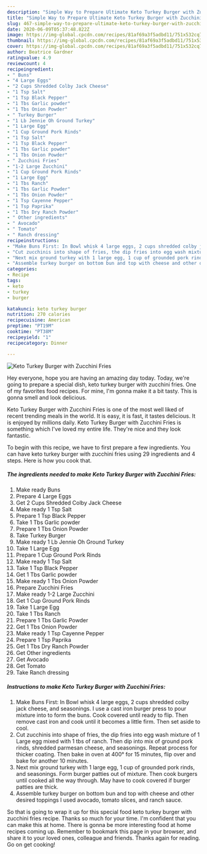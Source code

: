```yaml
---
description: "Simple Way to Prepare Ultimate Keto Turkey Burger with Zucchini Fries"
title: "Simple Way to Prepare Ultimate Keto Turkey Burger with Zucchini Fries"
slug: 467-simple-way-to-prepare-ultimate-keto-turkey-burger-with-zucchini-fries
date: 2020-06-09T05:37:48.822Z
image: https://img-global.cpcdn.com/recipes/81af69a3f5adbd11/751x532cq70/keto-turkey-burger-with-zucchini-fries-recipe-main-photo.jpg
thumbnail: https://img-global.cpcdn.com/recipes/81af69a3f5adbd11/751x532cq70/keto-turkey-burger-with-zucchini-fries-recipe-main-photo.jpg
cover: https://img-global.cpcdn.com/recipes/81af69a3f5adbd11/751x532cq70/keto-turkey-burger-with-zucchini-fries-recipe-main-photo.jpg
author: Beatrice Gardner
ratingvalue: 4.9
reviewcount: 4
recipeingredient:
- " Buns"
- "4 Large Eggs"
- "2 Cups Shredded Colby Jack Cheese"
- "1 Tsp Salt"
- "1 Tsp Black Pepper"
- "1 Tbs Garlic powder"
- "1 Tbs Onion Powder"
- " Turkey Burger"
- "1 Lb Jennie Oh Ground Turkey"
- "1 Large Egg"
- "1 Cup Ground Pork Rinds"
- "1 Tsp Salt"
- "1 Tsp Black Pepper"
- "1 Tbs Garlic powder"
- "1 Tbs Onion Powder"
- " Zucchini Fries"
- "1-2 Large Zucchini"
- "1 Cup Ground Pork Rinds"
- "1 Large Egg"
- "1 Tbs Ranch"
- "1 Tbs Garlic Powder"
- "1 Tbs Onion Powder"
- "1 Tsp Cayenne Pepper"
- "1 Tsp Paprika"
- "1 Tbs Dry Ranch Powder"
- " Other ingredients"
- " Avocado"
- " Tomato"
- " Ranch dressing"
recipeinstructions:
- "Make Buns First: In Bowl whisk 4 large eggs, 2 cups shredded colby jack cheese, and seasonings. I use a cast iron burger press to pour mixture into to form the buns. Cook covered until ready to flip. Then remove cast iron and cook until it becomes a little firm. Then set aside to cool."
- "Cut zucchinis into shape of fries, the dip fries into egg wash mixture of 1 Large egg mixed with 1 tbs of ranch. Then dip into mix of ground pork rinds, shredded parmesan cheese, and seasonings. Repeat process for thicker coating. Then bake in oven at 400° for 15 minutes, flip over and bake for another 10 minutes."
- "Next mix ground turkey with 1 large egg, 1 cup of grounded pork rinds, and seasonings. Form burger patties out of mixture. Then cook burgers until cooked all the way through. May have to cook covered if burger patties are thick."
- "Assemble turkey burger on bottom bun and top with cheese and other desired toppings I used avocado, tomato slices, and ranch sauce."
categories:
- Recipe
tags:
- keto
- turkey
- burger

katakunci: keto turkey burger 
nutrition: 270 calories
recipecuisine: American
preptime: "PT19M"
cooktime: "PT38M"
recipeyield: "1"
recipecategory: Dinner

---
```



![Keto Turkey Burger with Zucchini Fries](https://img-global.cpcdn.com/recipes/81af69a3f5adbd11/751x532cq70/keto-turkey-burger-with-zucchini-fries-recipe-main-photo.jpg)

Hey everyone, hope you are having an amazing day today. Today, we're going to prepare a special dish, keto turkey burger with zucchini fries. One of my favorites food recipes. For mine, I'm gonna make it a bit tasty. This is gonna smell and look delicious.



Keto Turkey Burger with Zucchini Fries is one of the most well liked of recent trending meals in the world. It is easy, it is fast, it tastes delicious. It is enjoyed by millions daily. Keto Turkey Burger with Zucchini Fries is something which I've loved my entire life. They're nice and they look fantastic.


To begin with this recipe, we have to first prepare a few ingredients. You can have keto turkey burger with zucchini fries using 29 ingredients and 4 steps. Here is how you cook that.

<!--inarticleads1-->

##### The ingredients needed to make Keto Turkey Burger with Zucchini Fries:

1. Make ready  Buns
1. Prepare 4 Large Eggs
1. Get 2 Cups Shredded Colby Jack Cheese
1. Make ready 1 Tsp Salt
1. Prepare 1 Tsp Black Pepper
1. Take 1 Tbs Garlic powder
1. Prepare 1 Tbs Onion Powder
1. Take  Turkey Burger
1. Make ready 1 Lb Jennie Oh Ground Turkey
1. Take 1 Large Egg
1. Prepare 1 Cup Ground Pork Rinds
1. Make ready 1 Tsp Salt
1. Take 1 Tsp Black Pepper
1. Get 1 Tbs Garlic powder
1. Make ready 1 Tbs Onion Powder
1. Prepare  Zucchini Fries
1. Make ready 1-2 Large Zucchini
1. Get 1 Cup Ground Pork Rinds
1. Take 1 Large Egg
1. Take 1 Tbs Ranch
1. Prepare 1 Tbs Garlic Powder
1. Get 1 Tbs Onion Powder
1. Make ready 1 Tsp Cayenne Pepper
1. Prepare 1 Tsp Paprika
1. Get 1 Tbs Dry Ranch Powder
1. Get  Other ingredients
1. Get  Avocado
1. Get  Tomato
1. Take  Ranch dressing




<!--inarticleads2-->

##### Instructions to make Keto Turkey Burger with Zucchini Fries:

1. Make Buns First: In Bowl whisk 4 large eggs, 2 cups shredded colby jack cheese, and seasonings. I use a cast iron burger press to pour mixture into to form the buns. Cook covered until ready to flip. Then remove cast iron and cook until it becomes a little firm. Then set aside to cool.
1. Cut zucchinis into shape of fries, the dip fries into egg wash mixture of 1 Large egg mixed with 1 tbs of ranch. Then dip into mix of ground pork rinds, shredded parmesan cheese, and seasonings. Repeat process for thicker coating. Then bake in oven at 400° for 15 minutes, flip over and bake for another 10 minutes.
1. Next mix ground turkey with 1 large egg, 1 cup of grounded pork rinds, and seasonings. Form burger patties out of mixture. Then cook burgers until cooked all the way through. May have to cook covered if burger patties are thick.
1. Assemble turkey burger on bottom bun and top with cheese and other desired toppings I used avocado, tomato slices, and ranch sauce.




So that is going to wrap it up for this special food keto turkey burger with zucchini fries recipe. Thanks so much for your time. I'm confident that you can make this at home. There is gonna be more interesting food at home recipes coming up. Remember to bookmark this page in your browser, and share it to your loved ones, colleague and friends. Thanks again for reading. Go on get cooking!
